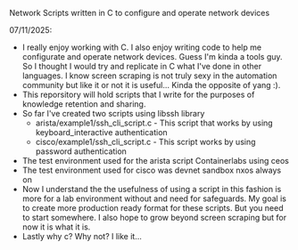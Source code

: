 Network Scripts written in C to configure and operate network devices

07/11/2025: 
 - I really enjoy working with C. I also enjoy writing code to help me configurate and operate network devices. Guess I'm kinda a tools guy. So I thought I would try and replicate in C what I've done in other languages. I know screen scraping is not truly sexy in the automation community but like it or not it is useful... Kinda the opposite of yang :).
 - This reporsitory will hold scripts that I write for the purposes of knowledge retention and sharing.
 - So far I've created two scripts using libssh library
   * arista/example1/ssh_cli_script.c - This script that works by using keyboard_interactive authentication
   * cisco/example1/ssh_cli_script.c - This script works by using password authentication
- The test environment used for the arista script Containerlabs using ceos
- The test environment used for cisco was devnet sandbox nxos always on
- Now I understand the the usefulness of using a script in this fashion is more for a lab environment without and need for safeguards. My goal is to create more production ready format for these scripts. But you need to start somewhere. I also hope to grow beyond screen scraping but for now it is what it is.
- Lastly why c? Why not? I like it...
